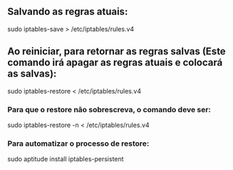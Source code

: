 ## Salvando as regras atuais:
sudo iptables-save > /etc/iptables/rules.v4

## Ao reiniciar, para retornar as regras salvas (Este comando irá apagar as regras atuais e colocará as salvas):
sudo iptables-restore < /etc/iptables/rules.v4

### Para que o restore não sobrescreva, o comando deve ser:
sudo iptables-restore -n < /etc/iptables/rules.v4

### Para automatizar o processo de restore:
sudo aptitude install iptables-persistent
